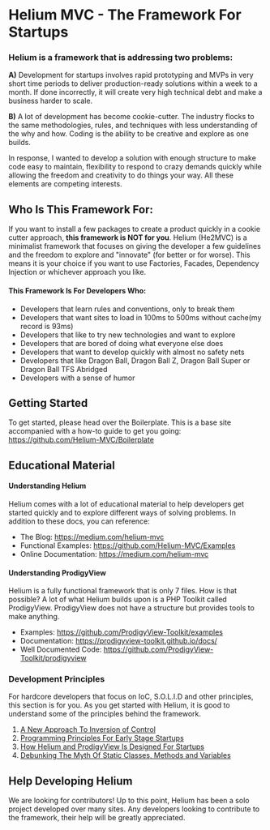 # Helium MVC - The Framework For Startups

### Helium is a framework that is addressing two problems:

**A)** Development for startups involves rapid prototyping and MVPs in very short time periods to deliver production-ready solutions within a week to a month. If done incorrectly, it will create very high technical debt and make a business harder to scale.

**B)** A lot of development has become cookie-cutter. The industry flocks to the same methodologies, rules, and techniques with less understanding of the why and how. Coding is the ability to be creative and explore as one builds.

In response, I wanted to develop a solution with enough structure to make code easy to maintain, flexibility to respond to crazy demands quickly while allowing the freedom and creativity to do things your way. All these elements are competing interests.


## Who Is This Framework For:

If you want to install a few packages to create a product quickly in a cookie cutter approach, **this framework is NOT for you**. Helium (He2MVC) is a minimalist framework that focuses on giving the developer a few guidelines and the freedom to explore and "innovate" (for better or for worse). This means it is your choice if you want to use Factories, Facades, Dependency Injection or whichever approach you like. 

#### This Framework Is For Developers Who:

- Developers that learn rules and conventions, only to break them
- Developers that want sites to load in 100ms to 500ms without cache(my record is 93ms)
- Developers that like to try new technologies and want to explore
- Developers that are bored of doing what everyone else does
- Developers that want to develop quickly with almost no safety nets
- Developers that like Dragon Ball, Dragon Ball Z, Dragon Ball Super or Dragon Ball TFS Abridged
- Developers with a sense of humor

## Getting Started
To get started, please head over the Boilerplate. This is a base site accompanied with a how-to guide to get you going: https://github.com/Helium-MVC/Boilerplate

## Educational Material
#### Understanding Helium
Helium comes with a lot of educational material to help developers get started quickly and to explore different ways of solving problems. In addition to these docs, you can reference:

- The Blog: https://medium.com/helium-mvc
- Functional Examples: https://github.com/Helium-MVC/Examples
- Online Documentation: https://medium.com/helium-mvc

#### Understanding ProdigyView
Helium is a fully functional framework that is only 7 files. How is that possible? A lot of what Helium builds upon is a PHP Toolkit called ProdigyView. ProdigyView does not have a structure but provides tools to make anything.

- Examples: https://github.com/ProdigyView-Toolkit/examples
- Documentation: https://prodigyview-toolkit.github.io/docs/
- Well Documented Code: https://github.com/ProdigyView-Toolkit/prodigyview

### Development Principles

For hardcore developers that focus on IoC, S.O.L.I.D and other principles, this section is for you. As you get started with Helium, it is good to understand some of the principles behind the framework.

1.  [A New Approach To Inversion of Control ](https://medium.com/helium-mvc/a-new-approach-to-inversion-of-control-with-prodigyview-e15a34cff0d "A New Approach To Inversion of Control ")
2. [Programming Principles For Early Stage Startups](https://medium.com/helium-mvc/programming-principles-for-early-stage-startups-1215ad14bcb8 "Programming Principles For Early Stage Startups")
3. [How Helium and ProdigyView Is Designed For Startups](https://medium.com/helium-mvc/how-helium-and-prodigyview-is-designed-for-startups-a0e4c53edd32 "How Helium and ProdigyView Is Designed For Startups")
4.  [Debunking The Myth Of Static Classes, Methods and Variables](https://medium.com/helium-mvc/debunking-the-myth-of-static-classes-methods-and-variables-8059472a1bc7 "Debunking The Myth Of Static Classes, Methods and Variables")

## Help Developing Helium

We are looking for contributors! Up to this point, Helium has been a solo project developed over many sites. Any developers looking to contribute to the framework, their help will be greatly appreciated.